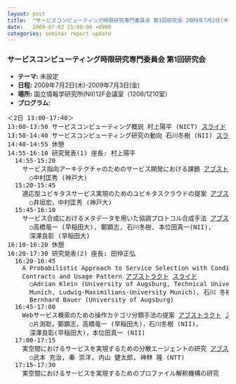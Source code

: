 ```yaml
---
layout: post
title:  "サービスコンピューティング時限研究専門委員会 第1回研究会 2009年7月2日(木)-2009年7月3日(金)"
date:   2009-07-02 21:00:00 +0900
categories: seminar report update
---
```


### サービスコンピューティング時限研究専門委員会 第1回研究会
- __テーマ:__ 未設定
- __日程:__ 2009年7月2日(木)-2009年7月3日(金)
- __場所:__ 国立情報学研究所(NII)12F会議室（1208/1210室）
- __プログラム:__


<pre>
＜2日 13:00-17:40＞
13:00-13:50 サービスコンピューティング概説 村上陽平 (NICT) <a href="/assets/file/20090702/murakami_slide.pdf">スライド</a>
13:50-14:40 サービスコンピューティング研究の動向 石川冬樹 (NII) <a href="/assets/file/20090702/ishikawa_slide.pdf">スライド</a>
14:40-14:55 休憩
14:55-16:10 研究発表(1) 座長: 村上陽平
  14:55-15:20
    サービス指向アーキテクチャのためのサービス開発における課題 <a href="/assets/file/20090702/nakamura_abstract.pdf">アブストラクト</a> <a href="/assets/file/20090702/nakamura_slide.pdf">スライド</a>
      ○中村匡秀 (神戸大)
  15:20-15:45
    適応型ユビキタスサービス実現のためのユビキタスクラウドの提案 <a href="/assets/file/20090702/igaki_abstract.pdf">アブストラクト</a>
      ○井垣宏，中村匡秀 (神戸大)
  15:45-16:10
    サービス合成におけるメタデータを用いた協調プロトコル合成手法 <a href="/assets/file/20090702/takahashi_abstract.pdf">アブストラクト</a>
      ○高橋竜一 (早稲田大), 鄭顕志, 石川冬樹, 本位田真一(NII),
      深澤良彰 (早稲田大)
16:10-16:20 休憩
16:20-17:30 研究発表(2) 座長: 田仲正弘
  16:20-16:45
    A Probabilistic Approach to Service Selection with Conditional
    Contracts and Usage Pattern <a href="/assets/file/20090702/klein_abstract.pdf">アブストラクト</a> <a href="/assets/file/20090702/klein_slide.pdf">スライド</a>
      ○Adrian Klein (University of Augsburg, Technical University
      Munich, Ludwig-Maximilians-University Munich), 石川 冬樹 (NII)，
      Bernhard Bauer (University of Augsburg)
  16:45-17:00
    Webサービス検索のための操作カテゴリ分類手法の提案 <a href="/assets/file/20090702/katafuchi_abstract.pdf">アブストラクト</a> <a href="/assets/file/20090702/katafuchi_slide.pdf">スライド</a>
      ○片渕聡，鄭顕志，高橋竜一 (早稲田大)，石川冬樹 (NII)，
      深澤良彰(早稲田大)，本位田真一 (NII)
  17:00-17:15
    実空間におけるサービスを実現するための分散エージェントの研究 <a href="/assets/file/20090702/takemoto_abstract.pdf">アブストラクト</a>
      ○武本 充治, 秦 崇洋, 内山 健太郎, 神林 隆 (NTT)
  17:15-17:30
    実空間におけるサービスを実現するためのプロファイル解釈機構の研究 </pre>

